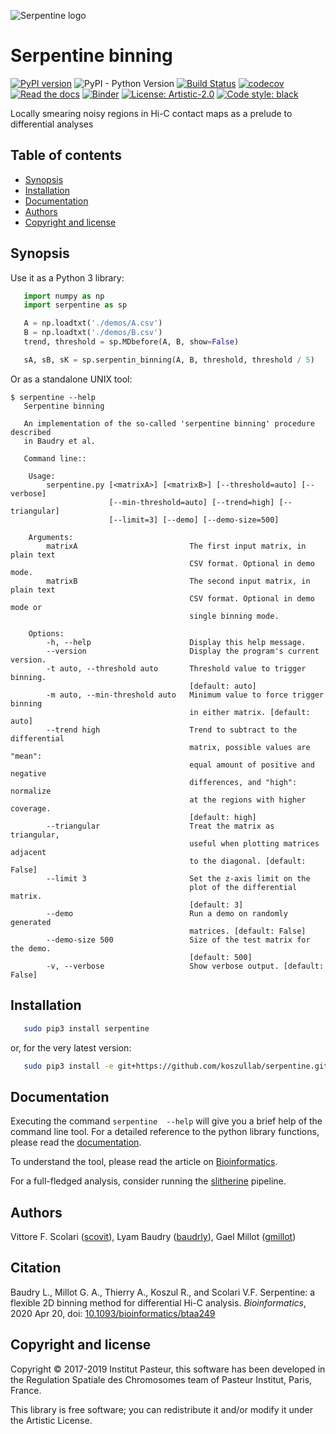 ![Serpentine logo](demos/serpentine.gif)

# Serpentine binning

[![PyPI version](https://badge.fury.io/py/serpentine.svg)](https://badge.fury.io/py/serpentine)
![PyPI - Python Version](https://img.shields.io/pypi/pyversions/serpentine.svg)
[![Build Status](https://travis-ci.org/koszullab/serpentine.svg?branch=master)](https://travis-ci.org/koszullab/serpentine)
[![codecov](https://codecov.io/gh/koszullab/serpentine/branch/master/graph/badge.svg)](https://codecov.io/gh/koszullab/serpentine)
[![Read the docs](https://readthedocs.org/projects/serpentine/badge)](https://serpentine.readthedocs.io)
[![Binder](https://mybinder.org/badge.svg)](https://mybinder.org/v2/gh/koszullab/serpentine/master?filepath=doc%2Fnotebooks%2Fdemo_yeast.ipynb)
[![License: Artistic-2.0](https://img.shields.io/badge/License-Artistic%202.0-0298c3.svg)](https://opensource.org/licenses/Artistic-2.0)
[![Code style: black](https://img.shields.io/badge/code%20style-black-000000.svg)](https://github.com/ambv/black)

Locally smearing noisy regions in Hi-C contact maps as a prelude to differential analyses

## Table of contents

   - [Synopsis](#synopsis)
   - [Installation](#installation)
   - [Documentation](#documentation)
   - [Authors](#authors)
   - [Copyright and license](#copyright-and-license)

## Synopsis

Use it as a Python 3 library:

```python
   import numpy as np
   import serpentine as sp

   A = np.loadtxt('./demos/A.csv')
   B = np.loadtxt('./demos/B.csv')
   trend, threshold = sp.MDbefore(A, B, show=False)

   sA, sB, sK = sp.serpentin_binning(A, B, threshold, threshold / 5)
```

Or as a standalone UNIX tool:

```
$ serpentine --help
   Serpentine binning

   An implementation of the so-called 'serpentine binning' procedure described
   in Baudry et al.

   Command line::

    Usage:
        serpentine.py [<matrixA>] [<matrixB>] [--threshold=auto] [--verbose]
                      [--min-threshold=auto] [--trend=high] [--triangular]
                      [--limit=3] [--demo] [--demo-size=500]

    Arguments:
        matrixA                         The first input matrix, in plain text
                                        CSV format. Optional in demo mode.
        matrixB                         The second input matrix, in plain text
                                        CSV format. Optional in demo mode or
                                        single binning mode.

    Options:
        -h, --help                      Display this help message.
        --version                       Display the program's current version.
        -t auto, --threshold auto       Threshold value to trigger binning.
                                        [default: auto]
        -m auto, --min-threshold auto   Minimum value to force trigger binning
                                        in either matrix. [default: auto]
        --trend high                    Trend to subtract to the differential
                                        matrix, possible values are "mean":
                                        equal amount of positive and negative
                                        differences, and "high": normalize
                                        at the regions with higher coverage.
                                        [default: high]
        --triangular                    Treat the matrix as triangular,
                                        useful when plotting matrices adjacent
                                        to the diagonal. [default: False]
        --limit 3                       Set the z-axis limit on the
                                        plot of the differential matrix.
                                        [default: 3]
        --demo                          Run a demo on randomly generated
                                        matrices. [default: False]
        --demo-size 500                 Size of the test matrix for the demo.
                                        [default: 500]
        -v, --verbose                   Show verbose output. [default: False]
```

## Installation

```sh
   sudo pip3 install serpentine
```
or, for the very latest version:

```sh
   sudo pip3 install -e git+https://github.com/koszullab/serpentine.git@master#egg=serpentine
```

## Documentation

Executing the command `serpentine  --help` will give you a brief help of the command line tool. For a detailed reference to the python library functions, please 
read the [documentation](https://serpentine.readthedocs.io/en/latest/).

To understand the tool, please read the article on [Bioinformatics](https://academic.oup.com/bioinformatics/article-abstract/doi/10.1093/bioinformatics/btaa249/5822880).

For a full-fledged analysis, consider running the [slitherine](https://gitlab.pasteur.fr/gmillot/slitherine) pipeline.

## Authors

Vittore F. Scolari ([scovit](https://github.com/scovit)),
Lyam Baudry ([baudrly](https://github.com/baudrly)),
Gael Millot ([gmillot](https://gitlab.pasteur.fr/gmillot))

## Citation

Baudry L., Millot G. A., Thierry A., Koszul R., and Scolari V.F.
Serpentine: a flexible 2D binning method for differential Hi-C analysis.
*Bioinformatics*, 2020 Apr 20, doi: [10.1093/bioinformatics/btaa249](https://www.doi.org/10.1093/bioinformatics/btaa249)

## Copyright and license

Copyright © 2017-2019 Institut Pasteur, this software has been developed in
the Regulation Spatiale des Chromosomes team of Pasteur Institut,
Paris, France.

This library is free software; you can redistribute it and/or modify
it under the Artistic License.
